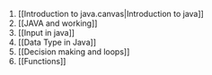 1. [[Introduction to java.canvas|Introduction to java]]
2. [[JAVA and working]]
3. [[Input in java]]
4. [[Data Type in Java]]
5. [[Decision making and loops]]
6. [[Functions]]


